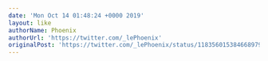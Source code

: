 ```yaml
---
date: 'Mon Oct 14 01:48:24 +0000 2019'
layout: like
authorName: Phoenix
authorUrl: 'https://twitter.com/_lePhoenix'
originalPost: 'https://twitter.com/_lePhoenix/status/1183560153846689793'
---
```

